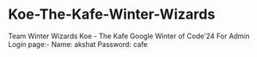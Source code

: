 # Koe-The-Kafe-Winter-Wizards
Team Winter Wizards
Koe - The Kafe
Google Winter of Code'24
For Admin Login page:- 
Name: akshat
Password: cafe
